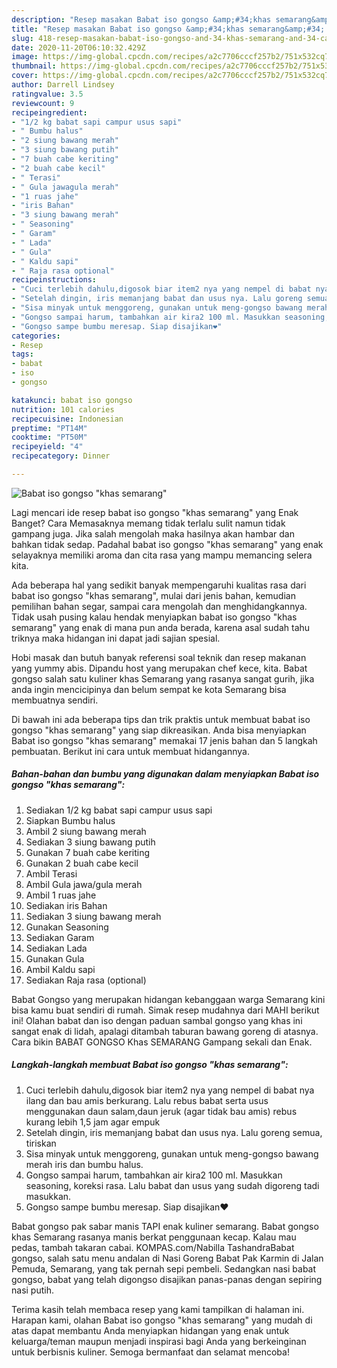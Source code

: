 ```yaml
---
description: "Resep masakan Babat iso gongso &amp;#34;khas semarang&amp;#34; | Cara Bikin Babat iso gongso &amp;#34;khas semarang&amp;#34; Yang Bikin Ngiler"
title: "Resep masakan Babat iso gongso &amp;#34;khas semarang&amp;#34; | Cara Bikin Babat iso gongso &amp;#34;khas semarang&amp;#34; Yang Bikin Ngiler"
slug: 418-resep-masakan-babat-iso-gongso-and-34-khas-semarang-and-34-cara-bikin-babat-iso-gongso-and-34-khas-semarang-and-34-yang-bikin-ngiler
date: 2020-11-20T06:10:32.429Z
image: https://img-global.cpcdn.com/recipes/a2c7706cccf257b2/751x532cq70/babat-iso-gongso-khas-semarang-foto-resep-utama.jpg
thumbnail: https://img-global.cpcdn.com/recipes/a2c7706cccf257b2/751x532cq70/babat-iso-gongso-khas-semarang-foto-resep-utama.jpg
cover: https://img-global.cpcdn.com/recipes/a2c7706cccf257b2/751x532cq70/babat-iso-gongso-khas-semarang-foto-resep-utama.jpg
author: Darrell Lindsey
ratingvalue: 3.5
reviewcount: 9
recipeingredient:
- "1/2 kg babat sapi campur usus sapi"
- " Bumbu halus"
- "2 siung bawang merah"
- "3 siung bawang putih"
- "7 buah cabe keriting"
- "2 buah cabe kecil"
- " Terasi"
- " Gula jawagula merah"
- "1 ruas jahe"
- "iris Bahan"
- "3 siung bawang merah"
- " Seasoning"
- " Garam"
- " Lada"
- " Gula"
- " Kaldu sapi"
- " Raja rasa optional"
recipeinstructions:
- "Cuci terlebih dahulu,digosok biar item2 nya yang nempel di babat nya ilang dan bau amis berkurang. Lalu rebus babat serta usus menggunakan daun salam,daun jeruk (agar tidak bau amis) rebus kurang lebih 1,5 jam agar empuk"
- "Setelah dingin, iris memanjang babat dan usus nya. Lalu goreng semua, tiriskan"
- "Sisa minyak untuk menggoreng, gunakan untuk meng-gongso bawang merah iris dan bumbu halus."
- "Gongso sampai harum, tambahkan air kira2 100 ml. Masukkan seasoning, koreksi rasa. Lalu babat dan usus yang sudah digoreng tadi masukkan."
- "Gongso sampe bumbu meresap. Siap disajikan❤"
categories:
- Resep
tags:
- babat
- iso
- gongso

katakunci: babat iso gongso 
nutrition: 101 calories
recipecuisine: Indonesian
preptime: "PT14M"
cooktime: "PT50M"
recipeyield: "4"
recipecategory: Dinner

---
```



![Babat iso gongso &#34;khas semarang&#34;](https://img-global.cpcdn.com/recipes/a2c7706cccf257b2/751x532cq70/babat-iso-gongso-khas-semarang-foto-resep-utama.jpg)

Lagi mencari ide resep babat iso gongso &#34;khas semarang&#34; yang Enak Banget? Cara Memasaknya memang tidak terlalu sulit namun tidak gampang juga. Jika salah mengolah maka hasilnya akan hambar dan bahkan tidak sedap. Padahal babat iso gongso &#34;khas semarang&#34; yang enak selayaknya memiliki aroma dan cita rasa yang mampu memancing selera kita.

Ada beberapa hal yang sedikit banyak mempengaruhi kualitas rasa dari babat iso gongso &#34;khas semarang&#34;, mulai dari jenis bahan, kemudian pemilihan bahan segar, sampai cara mengolah dan menghidangkannya. Tidak usah pusing kalau hendak menyiapkan babat iso gongso &#34;khas semarang&#34; yang enak di mana pun anda berada, karena asal sudah tahu triknya maka hidangan ini dapat jadi sajian spesial.

Hobi masak dan butuh banyak referensi soal teknik dan resep makanan yang yummy abis. Dipandu host yang merupakan chef kece, kita. Babat gongso salah satu kuliner khas Semarang yang rasanya sangat gurih, jika anda ingin mencicipinya dan belum sempat ke kota Semarang bisa membuatnya sendiri.


Di bawah ini ada beberapa tips dan trik praktis untuk membuat babat iso gongso &#34;khas semarang&#34; yang siap dikreasikan. Anda bisa menyiapkan Babat iso gongso &#34;khas semarang&#34; memakai 17 jenis bahan dan 5 langkah pembuatan. Berikut ini cara untuk membuat hidangannya.

<!--inarticleads1-->

##### Bahan-bahan dan bumbu yang digunakan dalam menyiapkan Babat iso gongso &#34;khas semarang&#34;:

1. Sediakan 1/2 kg babat sapi campur usus sapi
1. Siapkan  Bumbu halus
1. Ambil 2 siung bawang merah
1. Sediakan 3 siung bawang putih
1. Gunakan 7 buah cabe keriting
1. Gunakan 2 buah cabe kecil
1. Ambil  Terasi
1. Ambil  Gula jawa/gula merah
1. Ambil 1 ruas jahe
1. Sediakan iris Bahan
1. Sediakan 3 siung bawang merah
1. Gunakan  Seasoning
1. Sediakan  Garam
1. Sediakan  Lada
1. Gunakan  Gula
1. Ambil  Kaldu sapi
1. Sediakan  Raja rasa (optional)


Babat Gongso yang merupakan hidangan kebanggaan warga Semarang kini bisa kamu buat sendiri di rumah. Simak resep mudahnya dari MAHI berikut ini! Olahan babat dan iso dengan paduan sambal gongso yang khas ini sangat enak di lidah, apalagi ditambah taburan bawang goreng di atasnya. Cara bikin BABAT GONGSO Khas SEMARANG Gampang sekali dan Enak. 

<!--inarticleads2-->

##### Langkah-langkah membuat Babat iso gongso &#34;khas semarang&#34;:

1. Cuci terlebih dahulu,digosok biar item2 nya yang nempel di babat nya ilang dan bau amis berkurang. Lalu rebus babat serta usus menggunakan daun salam,daun jeruk (agar tidak bau amis) rebus kurang lebih 1,5 jam agar empuk
1. Setelah dingin, iris memanjang babat dan usus nya. Lalu goreng semua, tiriskan
1. Sisa minyak untuk menggoreng, gunakan untuk meng-gongso bawang merah iris dan bumbu halus.
1. Gongso sampai harum, tambahkan air kira2 100 ml. Masukkan seasoning, koreksi rasa. Lalu babat dan usus yang sudah digoreng tadi masukkan.
1. Gongso sampe bumbu meresap. Siap disajikan❤


Babat gongso pak sabar manis TAPI enak kuliner semarang. Babat gongso khas Semarang rasanya manis berkat penggunaan kecap. Kalau mau pedas, tambah takaran cabai. KOMPAS.com/Nabilla TashandraBabat gongso, salah satu menu andalan di Nasi Goreng Babat Pak Karmin di Jalan Pemuda, Semarang, yang tak pernah sepi pembeli. Sedangkan nasi babat gongso, babat yang telah digongso disajikan panas-panas dengan sepiring nasi putih. 

Terima kasih telah membaca resep yang kami tampilkan di halaman ini. Harapan kami, olahan Babat iso gongso &#34;khas semarang&#34; yang mudah di atas dapat membantu Anda menyiapkan hidangan yang enak untuk keluarga/teman maupun menjadi inspirasi bagi Anda yang berkeinginan untuk berbisnis kuliner. Semoga bermanfaat dan selamat mencoba!
